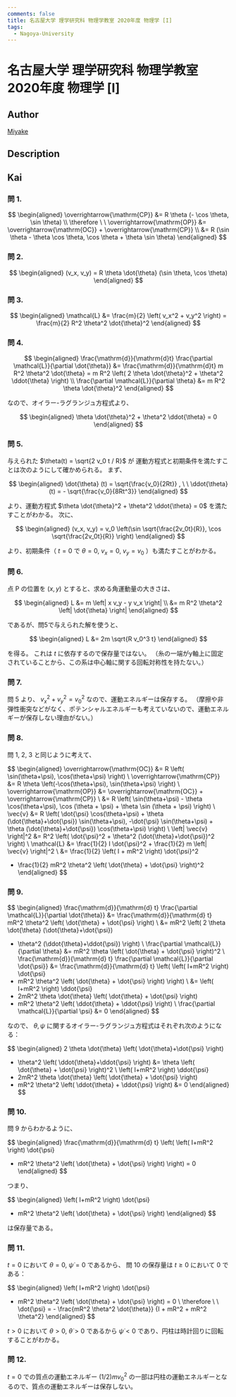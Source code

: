 ```yaml
---
comments: false
title: 名古屋大学 理学研究科 物理学教室 2020年度 物理学 [I]
tags:
  - Nagoya-University
---
```

# 名古屋大学 理学研究科 物理学教室 2020年度 物理学 \[I\]

## **Author**
[Miyake](https://miyake.github.io/exams/index.html)

## **Description**

## **Kai**
### 問 1.

$$
  \begin{aligned}
  \overrightarrow{\mathrm{CP}}
  &= R \theta (- \cos \theta, \sin \theta)
  \\
  \therefore \ \ 
  \overrightarrow{\mathrm{OP}}
  &= \overrightarrow{\mathrm{OC}} + \overrightarrow{\mathrm{CP}}
  \\
  &= R (\sin \theta - \theta \cos \theta, \cos \theta + \theta \sin \theta)
  \end{aligned}
$$

### 問 2.

$$
  \begin{aligned}
  (v_x, v_y)
  = R \theta \dot{\theta} (\sin \theta, \cos \theta)
  \end{aligned}
$$

### 問 3.

$$
  \begin{aligned}
  \mathcal{L}
  &= \frac{m}{2} \left( v_x^2 + v_y^2 \right)
  = \frac{m}{2} R^2 \theta^2 \dot{\theta}^2
  \end{aligned}
$$

### 問 4.

$$
  \begin{aligned}
  \frac{\mathrm{d}}{\mathrm{d}t}
  \frac{\partial \mathcal{L}}{\partial \dot{\theta}}
  &= \frac{\mathrm{d}}{\mathrm{d}t} m R^2 \theta^2 \dot{\theta}
  = m R^2 \left( 2 \theta \dot{\theta}^2 + \theta^2 \ddot{\theta} \right)
  \\
  \frac{\partial \mathcal{L}}{\partial \theta}
  &= m R^2 \theta \dot{\theta}^2
  \end{aligned}
$$

なので、オイラー-ラグランジュ方程式より、

$$
  \begin{aligned}
  \theta \dot{\theta}^2 + \theta^2 \ddot{\theta} = 0
  \end{aligned}
$$

### 問 5.
与えられた $\theta(t) = \sqrt{2 v_0 t / R}$ が
運動方程式と初期条件を満たすことは次のようにして確かめられる。
まず、

$$
\begin{aligned}
\dot{\theta} (t) = \sqrt{\frac{v_0}{2Rt}}
, \ \ 
\ddot{\theta} (t) = - \sqrt{\frac{v_0}{8Rt^3}}
\end{aligned}
$$

より、運動方程式 $\theta \dot{\theta}^2 + \theta^2 \ddot{\theta} = 0$
を満たすことがわかる。
次に、

$$
\begin{aligned}
(v_x, v_y)
= v_0 \left(\sin \sqrt{\frac{2v_0t}{R}}, \cos \sqrt{\frac{2v_0t}{R}} \right)
\end{aligned}
$$

より、初期条件（ $t=0$ で $\theta = 0, \ v_x = 0, \ v_y = v_0$
）も満たすことがわかる。

### 問 6.
点 P の位置を $(x,y)$ とすると、求める角運動量の大きさは、

$$
\begin{aligned}
L
&= m \left| x v_y - y v_x \right|
\\
&= m R^2 \theta^2 \left| \dot{\theta} \right|
\end{aligned}
$$

であるが、問5で与えられた解を使うと、

$$
\begin{aligned}
L
&= 2m \sqrt{R v_0^3 t}
\end{aligned}
$$

を得る。
これは $t$ に依存するので保存量ではない。
（糸の一端がy軸上に固定されていることから、この系は中心軸に関する回転対称性を持たない。）

### 問 7.
問 5 より、 $v_x^2 + v_y^2 = v_0^2$ なので、運動エネルギーは保存する。
（摩擦や非弾性衝突などがなく、ポテンシャルエネルギーも考えていないので、運動エネルギーが保存しない理由がない。）

### 問 8.
問 1, 2, 3 と同じように考えて、

$$
\begin{aligned}
\overrightarrow{\mathrm{OC}}
&= R \left( \sin(\theta+\psi), \cos(\theta+\psi) \right)
\\
\overrightarrow{\mathrm{CP}}
&= R \theta \left(-\cos(\theta+\psi), \sin(\theta+\psi) \right)
\\
\overrightarrow{\mathrm{OP}}
&= \overrightarrow{\mathrm{OC}} + \overrightarrow{\mathrm{CP}}
\\
&= R \left( \sin(\theta+\psi) - \theta \cos(\theta+\psi),
\cos (\theta + \psi) + \theta \sin (\theta + \psi) \right)
\\
\vec{v}
&= R \left(
\dot{\psi} \cos(\theta+\psi) + \theta (\dot{\theta}+\dot{\psi}) \sin(\theta+\psi),
-\dot{\psi} \sin(\theta+\psi) + \theta (\dot{\theta}+\dot{\psi}) \cos(\theta+\psi)
\right)
\\
\left| \vec{v} \right|^2
&= R^2 \left( \dot{\psi}^2 + \theta^2 (\dot{\theta}+\dot{\psi})^2 \right)
\\
\mathcal{L}
&= \frac{1}{2} I \dot{\psi}^2 + \frac{1}{2} m \left| \vec{v} \right|^2
\\
&= \frac{1}{2} \left( I + mR^2 \right) \dot{\psi}^2
+ \frac{1}{2} mR^2 \theta^2 \left( \dot{\theta} + \dot{\psi} \right)^2
\end{aligned}
$$

### 問 9.

$$
\begin{aligned}
\frac{\mathrm{d}}{\mathrm{d} t}
\frac{\partial \mathcal{L}}{\partial \dot{\theta}}
&= \frac{\mathrm{d}}{\mathrm{d} t}
mR^2 \theta^2 \left( \dot{\theta} + \dot{\psi} \right)
\\
&= mR^2 \left( 2 \theta \dot{\theta} (\dot{\theta}+\dot{\psi})
+ \theta^2 (\ddot{\theta}+\ddot{\psi}) \right)
\\
\frac{\partial \mathcal{L}}{\partial \theta}
&= mR^2 \theta \left( \dot{\theta} + \dot{\psi} \right)^2
\\
\frac{\mathrm{d}}{\mathrm{d} t}
\frac{\partial \mathcal{L}}{\partial \dot{\psi}}
&= \frac{\mathrm{d}}{\mathrm{d} t}
\left( \left( I+mR^2 \right) \dot{\psi}
+ mR^2 \theta^2 \left( \dot{\theta} + \dot{\psi} \right) \right)
\\
&= \left( I+mR^2 \right) \ddot{\psi}
+ 2mR^2 \theta \dot{\theta} \left( \dot{\theta} + \dot{\psi} \right)
+ mR^2 \theta^2 \left( \ddot{\theta} + \ddot{\psi} \right)
\\
\frac{\partial \mathcal{L}}{\partial \psi}
&= 0
\end{aligned}
$$

なので、 $\theta, \psi$ に関するオイラー-ラグランジュ方程式はそれぞれ次のようになる：

$$
\begin{aligned}
2 \theta \dot{\theta} \left( \dot{\theta}+\dot{\psi} \right)
+ \theta^2 \left( \ddot{\theta}+\ddot{\psi} \right)
&= \theta \left( \dot{\theta} + \dot{\psi} \right)^2
\\
\left( I+mR^2 \right) \ddot{\psi}
+ 2mR^2 \theta \dot{\theta} \left( \dot{\theta} + \dot{\psi} \right)
+ mR^2 \theta^2 \left( \ddot{\theta} + \ddot{\psi} \right)
&= 0
\end{aligned}
$$

### 問 10.
問 9 からわかるように、

$$
\begin{aligned}
\frac{\mathrm{d}}{\mathrm{d} t}
\left( \left( I+mR^2 \right) \dot{\psi}
+ mR^2 \theta^2 \left( \dot{\theta} + \dot{\psi} \right) \right)
= 0
\end{aligned}
$$

つまり、

$$
\begin{aligned}
\left( I+mR^2 \right) \dot{\psi}
+ mR^2 \theta^2 \left( \dot{\theta} + \dot{\psi} \right)
\end{aligned}
$$

は保存量である。

### 問 11.
$t=0$ において $\theta = 0, \ \dot{\psi}=0$ であるから、
問 10 の保存量は $t \geq 0$ において $0$ である：

$$
\begin{aligned}
\left( I+mR^2 \right) \dot{\psi}
+ mR^2 \theta^2 \left( \dot{\theta} + \dot{\psi} \right)
= 0
\\
\therefore \ \ 
\dot{\psi}
= - \frac{mR^2 \theta^2 \dot{\theta}}
{I + mR^2 + mR^2 \theta^2}
\end{aligned}
$$

$t \gt 0$ において $\theta \gt 0, \ \dot{\theta} \gt 0$ であるから
$\dot{\psi} \lt 0$ であり、円柱は時計回りに回転することがわかる。

### 問 12.
$t=0$ での質点の運動エネルギー $(1/2)mv_0^2$
の一部は円柱の運動エネルギーとなるので、質点の運動エネルギーは保存しない。